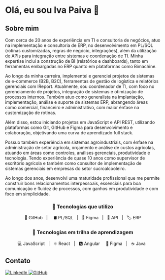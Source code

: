 # Olá, eu sou Iva Paiva 👋


## Sobre mim

Com cerca de 20 anos de experiência em TI e consultoria de negócios, atuo na implementação e consultoria de ERP, no desenvolvimento em PL/SQL (rotinas customizadas, regras de negócio, integrações), além da utilização de APIs para integração entre sistemas e coordenação de TI. Minha expertise inclui a construção de BI (relatórios e dashboards), tanto em ferramentas embargadas no ERP quanto em plataformas como Bimachine.

Ao longo da minha carreira, implementei e gerenciei projetos de sistemas de e-commerce (B2B, B2C), ferramentas de gestão de logística e relatórios gerenciais com IReport. Atualmente, sou coordenador de TI, com foco no gerenciamento de projetos, integração de sistemas e otimização de processos internos. Também atuo como generalista na implantação, implementação, análise e suporte de sistemas ERP, abrangendo áreas como comercial, financeiro e administrativo, com maior ênfase na customização de rotinas.

Além disso, estou iniciando projetos em JavaScript e API REST, utilizando plataformas como Git, GitHub e Figma para desenvolvimento e colaboração, objetivando uma curva de aprendizado full stack.

Possuo também experiência em sistemas agroindustriais, com ênfase na administração de setor agrícola, orçamento e análise de custos agrícolas, atuando em áreas como controles, análises gerenciais, produtividade e tecnologia. Tendo experiência de quase 10 anos como supervisor de escritório agrícola e também como consultor de implementação de sistemas gerenciais em empresas do setor sucroalcooleiro.

Ao longo dos anos, desenvolvi uma maturidade profissional que me permite construir bons relacionamentos interpessoais, essenciais para boa comunicação e fluidez de processos, com ganhos em produtividade e com foco em simplicidade.

<div align="center">
  <h3>🚀 Tecnologias que utilizo</h3>
  <p>
    🐙 GitHub &nbsp; | &nbsp;  &nbsp; 🛢️ PL/SQL &nbsp; | &nbsp; 🎨 Figma &nbsp; | &nbsp; 🔌 API &nbsp; | &nbsp; 🏷️ ERP </p>
  </p>
</div>
<div align="center">
  <h3>🚀 Tecnologias em trilha de aprendizagem</h3>
  <p>
    💻 JavaScript &nbsp; | &nbsp; ⚛️ React &nbsp; | &nbsp; 🅰️ Angular &nbsp;
    &nbsp; 🎨 Figma &nbsp; | &nbsp; ☕ Java &nbsp;
  </p>
</div>


## Contato

<div>
    <a href="https://www.linkedin.com/in/seu-perfil" target="_blank">
        <img src="https://img.shields.io/badge/LinkedIn-0077B5?style=for-the-badge&logo=linkedin&logoColor=white" alt="LinkedIn"/>
    </a>
    <a href="https://github.com/IvaPaiva" target="_blank">
        <img src="https://img.shields.io/badge/GitHub-181717?style=for-the-badge&logo=github&logoColor=white" alt="GitHub"/>
    </a>
</div>
